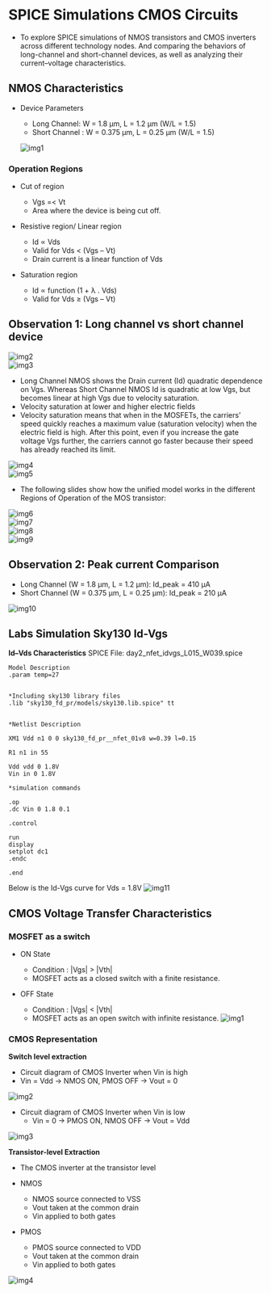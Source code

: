 # SPICE Simulations CMOS Circuits
* To explore SPICE simulations of NMOS transistors and CMOS inverters across different technology nodes. And comparing the behaviors of long-channel and short-channel devices, as well as analyzing their current–voltage characteristics.

## NMOS Characteristics
* Device Parameters
  * Long Channel: W = 1.8 μm, L = 1.2 μm (W/L = 1.5)
  * Short Channel : W = 0.375 μm, L = 0.25 μm (W/L = 1.5)  

  ![img1](https://github.com/Dhruvid98/SFAL-VSD-SoC-Design/blob/main/Day%2015/Images/Observations/img1.png)

### Operation Regions

* Cut of region
  * Vgs =< Vt
  * Area where the device is being cut off.

* Resistive region/ Linear region
    * Id ∝ Vds
    * Valid for Vds < (Vgs – Vt)
    * Drain current is a linear function of Vds

* Saturation region
    * Id ∝ function (1 + λ . Vds)
    * Valid for Vds ≥ (Vgs – Vt)


 ## Observation 1: Long channel vs short channel device
![img2](https://github.com/Dhruvid98/SFAL-VSD-SoC-Design/blob/main/Day%2015/Images/Observations/img2.png)  
![img3](https://github.com/Dhruvid98/SFAL-VSD-SoC-Design/blob/main/Day%2015/Images/Observations/img3.png)  

* Long Channel NMOS shows the Drain current (Id) quadratic dependence on Vgs. Whereas Short Channel NMOS Id is quadratic at low Vgs, but becomes linear at high Vgs due to velocity saturation.
* Velocity saturation at lower and higher electric fields
 * Velocity saturation means that when in the MOSFETs, the carriers’ speed quickly reaches a maximum value (saturation velocity) when the electric field is high. After this point, even if you increase the gate voltage Vgs further, the carriers cannot go faster because their speed has already reached its limit.
 
![img4](https://github.com/Dhruvid98/SFAL-VSD-SoC-Design/blob/main/Day%2015/Images/Observations/img4.png)  
![img5](https://github.com/Dhruvid98/SFAL-VSD-SoC-Design/blob/main/Day%2015/Images/Observations/img5.png)

* The following slides show how the unified model works in the different Regions of Operation of the MOS transistor: 

![img6](https://github.com/Dhruvid98/SFAL-VSD-SoC-Design/blob/main/Day%2015/Images/Observations/img6.png)  
![img7](https://github.com/Dhruvid98/SFAL-VSD-SoC-Design/blob/main/Day%2015/Images/Observations/img7.png)  
![img8](https://github.com/Dhruvid98/SFAL-VSD-SoC-Design/blob/main/Day%2015/Images/Observations/img8.png)  
![img9](https://github.com/Dhruvid98/SFAL-VSD-SoC-Design/blob/main/Day%2015/Images/Observations/img9.png)  

## Observation 2: Peak current Comparison
* Long Channel (W = 1.8 μm, L = 1.2 μm): Id_peak = 410 μA
* Short Channel (W = 0.375 μm, L = 0.25 μm): Id_peak = 210 μA

![img10](https://github.com/Dhruvid98/SFAL-VSD-SoC-Design/blob/main/Day%2015/Images/Observations/img10.png)  

## Labs Simulation Sky130 Id-Vgs 
**Id–Vds Characteristics**
SPICE File: day2_nfet_idvgs_L015_W039.spice
```
Model Description
.param temp=27


*Including sky130 library files
.lib "sky130_fd_pr/models/sky130.lib.spice" tt


*Netlist Description

XM1 Vdd n1 0 0 sky130_fd_pr__nfet_01v8 w=0.39 l=0.15

R1 n1 in 55

Vdd vdd 0 1.8V
Vin in 0 1.8V

*simulation commands

.op
.dc Vin 0 1.8 0.1

.control

run
display
setplot dc1
.endc

.end

```
Below is the Id-Vgs curve for Vds = 1.8V
![img11](https://github.com/Dhruvid98/SFAL-VSD-SoC-Design/blob/main/Day%2015/Images/Observations/img11.png)

## CMOS Voltage Transfer Characteristics

### MOSFET as a switch 

* ON State
  * Condition : |Vgs| > |Vth|
  *  MOSFET acts as a closed switch with a finite resistance.

* OFF State
  * Condition : |Vgs| < |Vth|
  * MOSFET acts as an open switch with infinite resistance.
![img1]()

### CMOS Representation 

**Switch level extraction**  
* Circuit diagram of CMOS Inverter when Vin is high
 *  Vin = Vdd → NMOS ON, PMOS OFF → Vout = 0

![img2]()

* Circuit diagram of CMOS Inverter when Vin is low
   * Vin = 0 → PMOS ON, NMOS OFF → Vout = Vdd
 
![img3]()

**Transistor-level Extraction** 
* The CMOS inverter at the transistor level 
 - NMOS
    * NMOS source connected to VSS
    * Vout taken at the common drain
    * Vin applied to both gates

- PMOS
  * PMOS source connected to VDD
  * Vout taken at the common drain
  * Vin applied to both gates

![img4]()


 
  
